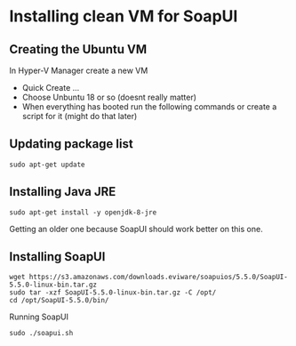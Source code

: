 # Installing clean VM for SoapUI
## Creating the Ubuntu VM
In Hyper-V Manager create a new VM
* Quick Create ... 
* Choose Unbuntu 18 or so (doesnt really matter)
* When everything has booted run the following commands or create a script for it (might do that later)

## Updating package list
```
sudo apt-get update
```

## Installing Java JRE
```
sudo apt-get install -y openjdk-8-jre
```
Getting an older one because SoapUI should work better on this one.

## Installing SoapUI
```
wget https://s3.amazonaws.com/downloads.eviware/soapuios/5.5.0/SoapUI-5.5.0-linux-bin.tar.gz
sudo tar -xzf SoapUI-5.5.0-linux-bin.tar.gz -C /opt/
cd /opt/SoapUI-5.5.0/bin/
```

Running SoapUI
```
sudo ./soapui.sh
```
